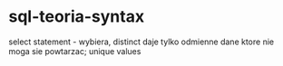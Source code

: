 # sql-teoria-syntax

select statement - wybiera, distinct daje tylko odmienne dane ktore nie moga sie powtarzac; unique values 
